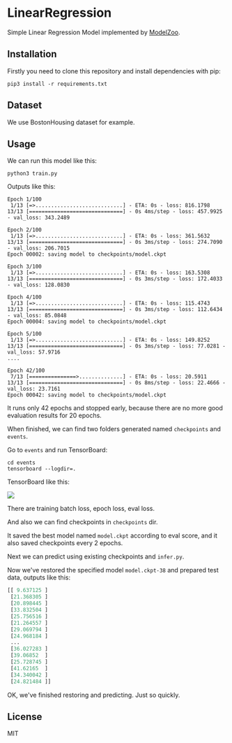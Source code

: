 # LinearRegression

Simple Linear Regression Model implemented by [ModelZoo](https://github.com/ModelZoo/ModelZoo).


## Installation

Firstly you need to clone this repository and install dependencies with pip:

```
pip3 install -r requirements.txt
```

## Dataset

We use BostonHousing dataset for example.

## Usage

We can run this model like this:

```
python3 train.py
```

Outputs like this:

```
Epoch 1/100
 1/13 [=>............................] - ETA: 0s - loss: 816.1798
13/13 [==============================] - 0s 4ms/step - loss: 457.9925 - val_loss: 343.2489

Epoch 2/100
 1/13 [=>............................] - ETA: 0s - loss: 361.5632
13/13 [==============================] - 0s 3ms/step - loss: 274.7090 - val_loss: 206.7015
Epoch 00002: saving model to checkpoints/model.ckpt

Epoch 3/100
 1/13 [=>............................] - ETA: 0s - loss: 163.5308
13/13 [==============================] - 0s 3ms/step - loss: 172.4033 - val_loss: 128.0830

Epoch 4/100
 1/13 [=>............................] - ETA: 0s - loss: 115.4743
13/13 [==============================] - 0s 3ms/step - loss: 112.6434 - val_loss: 85.0848
Epoch 00004: saving model to checkpoints/model.ckpt

Epoch 5/100
 1/13 [=>............................] - ETA: 0s - loss: 149.8252
13/13 [==============================] - 0s 3ms/step - loss: 77.0281 - val_loss: 57.9716
....

Epoch 42/100
 7/13 [===============>..............] - ETA: 0s - loss: 20.5911
13/13 [==============================] - 0s 8ms/step - loss: 22.4666 - val_loss: 23.7161
Epoch 00042: saving model to checkpoints/model.ckpt
```

It runs only 42 epochs and stopped early, because there are no more good evaluation results for 20 epochs.

When finished, we can find two folders generated named `checkpoints` and `events`.

Go to `events` and run TensorBoard:

```
cd events
tensorboard --logdir=.
```

TensorBoard like this:

![](https://ws4.sinaimg.cn/large/006tNbRwgy1fvxrcajse2j31kw0hkgnf.jpg)

There are training batch loss, epoch loss, eval loss.

And also we can find checkpoints in `checkpoints` dir.

It saved the best model named `model.ckpt` according to eval score, and it also saved checkpoints every 2 epochs.

Next we can predict using existing checkpoints and `infer.py`.

Now we've restored the specified model `model.ckpt-38` and prepared test data, outputs like this:

```python
[[ 9.637125 ]
 [21.368305 ]
 [20.898445 ]
 [33.832504 ]
 [25.756516 ]
 [21.264557 ]
 [29.069794 ]
 [24.968184 ]
 ...
 [36.027283 ]
 [39.06852  ]
 [25.728745 ]
 [41.62165  ]
 [34.340042 ]
 [24.821484 ]]
```

OK, we've finished restoring and predicting. Just so quickly.

## License

MIT